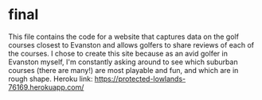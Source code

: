 # final
This file contains the code for a website that captures data on the golf courses closest to Evanston and allows golfers to share reviews of each of the courses.
I chose to create this site because as an avid golfer in Evanston myself, I'm constantly asking around to see which suburban courses (there are many!) are most playable and fun, and which are in rough shape.
Heroku link: https://protected-lowlands-76169.herokuapp.com/
